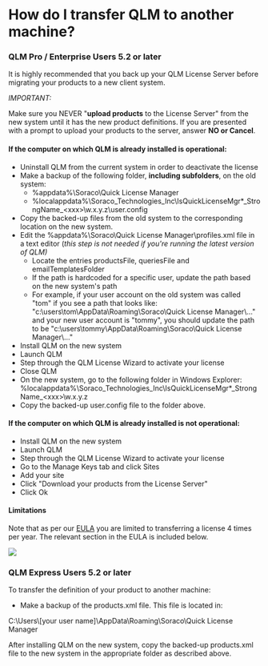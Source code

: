 # How do I transfer QLM to another machine?

### QLM Pro /  Enterprise Users 5.2 or later <a href="#h_01hbdvpw4mt71a334hca07cczv" id="h_01hbdvpw4mt71a334hca07cczv"></a>

It is highly recommended that you back up your QLM License Server before migrating your products to a new client system.

_IMPORTANT:_

Make sure you NEVER  "**upload products** to the License Server" from the new system until it has the new product definitions. If you are presented with a prompt to upload your products to the server, answer **NO or Cancel**.

#### If the computer on which QLM is already installed is operational: <a href="#h_01hbdw63payjcgqfwth2fztaq0" id="h_01hbdw63payjcgqfwth2fztaq0"></a>

* Uninstall QLM from the current system in order to deactivate the license
* Make a backup of the following folder, **including subfolders**, on the old system:
  * %appdata%\Soraco\Quick License Manager
  * %localappdata%\Soraco\_Technologies\_Inc\IsQuickLicenseMgr\*\_StrongName\_\<xxx>\w.x.y.z\user.config
* Copy the backed-up files from the old system to the corresponding location on the new system.
* Edit the %appdata%\Soraco\Quick License Manager\profiles.xml file in a text editor (_this step is not needed if you're running the latest version of QLM)_
  * Locate the entries productsFile, queriesFile and emailTemplatesFolder
  * If the path is hardcoded for a specific user, update the path based on the new system's path
  * For example, if your user account on the old system was called "tom" if you see a path that looks like: "c:\users\tom\AppData\Roaming\Soraco\Quick License Manager\\..." and your new user account is "tommy", you should update the path to be "c:\users\tommy\AppData\Roaming\Soraco\Quick License Manager\\..."
* Install QLM on the new system
* Launch QLM&#x20;
* Step through the QLM License Wizard to activate your license
* Close QLM
* On the new system, go to the following folder in Windows Explorer: %localappdata%\Soraco\_Technologies\_Inc\IsQuickLicenseMgr\*\_StrongName\_\<xxx>\w.x.y.z
* Copy the backed-up user.config file to the folder above.

#### If the computer on which QLM is already installed is not operational: <a href="#h_01hbdw68ntqefjnr8nhq9bgdkm" id="h_01hbdw68ntqefjnr8nhq9bgdkm"></a>

* Install QLM on the new system
* Launch QLM&#x20;
* Step through the QLM License Wizard to activate your license
* Go to the Manage Keys tab and click Sites
* Add your site
* Click "Download your products from the License Server"
* Click Ok

#### **Limitations** <a href="#h_01hbdvpw4mq4mt0y92r3svvn16" id="h_01hbdvpw4mq4mt0y92r3svvn16"></a>

Note that as per our [EULA](http://soraco.co/products/qlm/QlmLicense.pdf) you are limited to transferring a license 4 times per year. The relevant section in the EULA is included below.

![](https://support.soraco.co/attachments/token/aUcubhviFxr0dtJwAdCzkG8A6/?name=inline-1029670197.png)

### QLM Express Users 5.2 or later <a href="#h_01hbdvpw4mhwvc7evhxrckpq0p" id="h_01hbdvpw4mhwvc7evhxrckpq0p"></a>

To transfer the definition of your product to another machine:

* Make a backup of the products.xml file. This file is located in:

C:\Users\\\[your user name]\AppData\Roaming\Soraco\Quick License Manager

After installing QLM on the new system, copy the backed-up products.xml file to the new system in the appropriate folder as described above.
